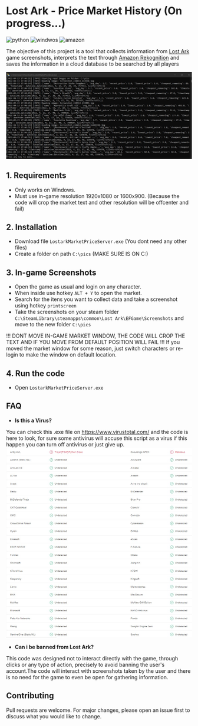 # Lost Ark - Price Market History (On progress...)
![python](https://img.shields.io/badge/Python-3776AB?style=for-the-badge&logo=python&logoColor=white)
![windwos](https://img.shields.io/badge/Windows-017AD7?style=for-the-badge&logo=windows&logoColor=white)
![amazon](https://img.shields.io/badge/Amazon_AWS-232F3E?style=for-the-badge&logo=amazon-aws&logoColor=white)


The objective of this project is a tool that collects information from [Lost Ark](https://www.playlostark.com/pt-br) game screenshots, interprets the text through 
[Amazon Rekognition](https://aws.amazon.com/pt/rekognition/) and saves the information in a cloud database to be searched by all players

![antivirus_check](screenshots/running_code.jpg)


## 1. Requirements
* Only works on Windows.
* Must use in-game resolution 1920x1080 or 1600x900. (Because the code will crop the market text and other resolution will be offcenter and fail)

## 2. Installation
* Download file `LostarkMarketPriceServer.exe` (You dont need any other files)
* Create a folder on path `C:\pics` (MAKE SURE IS ON C:)

## 3. In-game Screenshots
* Open the game as usual and login on any character.
* When inside use hotkey `ALT + Y` to open the market.
* Search for the itens you want to collect data and take a screenshot using hotkey `printscreen`
* Take the screenshots on your steam folder `C:\SteamLibrary\steamapps\common\Lost Ark\EFGame\Screenshots` and move to the new folder `C:\pics`

!!! DONT MOVE IN-GAME MARKET WINDOW, THE CODE WILL CROP THE TEXT AND IF YOU MOVE FROM DEFAULT POSITION WILL FAIL !!!
If you moved the market window for some reason, just switch characters or re-login to make the window on default location.


## 4. Run the code
* Open `LostarkMarketPriceServer.exe`

## FAQ
* **Is this a Virus?**

You can check this .exe file on https://www.virustotal.com/ and the code is here to look, for sure some antivirus will accuse this script as a virus if this happen you can turn off antivirus or just give up.
![antivirus_check](screenshots/antivirus_check.jpg)


* **Can i be banned from Lost Ark?**

This code was designed not to interact directly with the game, through clicks or any type of action, precisely to 
avoid banning the user's account.The code will interact with screenshots taken by the user and there is no need for the game to even be open for
gathering information.

## Contributing
Pull requests are welcome. For major changes, please open an issue first to discuss what you would like to change.

